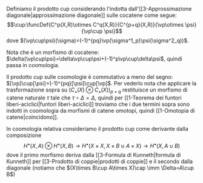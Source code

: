 Definiamo il prodotto cup considerando l'indotta dall'[[3-Approssimazione diagonale|approssimazione diagonale]] sulle cocatene come segue:$$\cup:\funcDef{C^p(X,R)\otimes C^q(X,R)}{C^{p+q}(X,R)}{\vp\otimes \psi}{\vp\cup \psi}$$dove $(\vp\cup\psi)(\sigma)=(-1)^{pq}\vp(\sigma^1_p)\psi(\sigma^2_q))$.

Nota che è un morfismo di cocatene: $\delta(\vp\cup\psi)=\delta\vp\cup\psi+(-1)^p\vp\cup\delta\psi$, quindi passa in coomologia.

Il prodotto cup sulle coomologie è commutativo a meno del segno: $[\vp]\cup[\psi]=(-1)^{pq}[\psi]\cup[\vp]$. Per vederlo nota che applicare la trasformazione sopra su $(C_\bullet(X)\otimes C_\bullet(X))_{p+q}$ restituisce un morfismo di catene naturale $\tau$ tale che $\tau\circ \Delta=\Delta$, quindi per [[1-Teorema dei funtori liberi-aciclici|funtori liberi-aciclici]] troviamo che i due termini sopra sono indotti in coomologia da morfismi di catene omotopi, quindi [[1-Omotopia di catene|coincidono]].

In coomologia relativa consideriamo il prodotto cup come derivante dalla composizione$$H^\bullet(X,A)\otimes H^\bullet(X,B)\to H^\bullet(X\times X,X\times B\cup A\times X)\to H^\bullet(X,A\cup B)$$dove il primo morfismo deriva dalla [[3-Formula di Kunneth|formula di Kunneth]] per [[3-Prodotto di coppie|prodotti di coppie]] e il secondo dalla diagonale (notiamo che $(X\times B\cup A\times X)\cap \imm \Delta=A\cup B$)